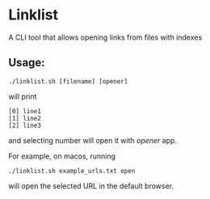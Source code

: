 # Linklist

A CLI tool that allows opening links from files with indexes

## Usage:

```
./linklist.sh [filename] [opener]
```

will print

```
[0] line1
[1] line2
[2] line3
```

and selecting number will open it with _opener_ app.

For example, on macos, running 

```
./linklist.sh example_urls.txt open
```

will open the selected URL in the default browser.